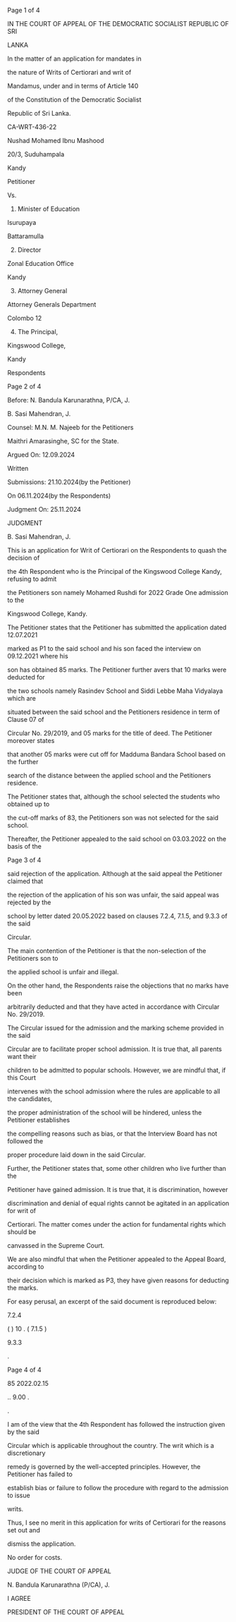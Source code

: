 Page 1 of 4

IN THE COURT OF APPEAL OF THE DEMOCRATIC SOCIALIST REPUBLIC OF SRI

LANKA

In the matter of an application for mandates in

the nature of Writs of Certiorari and writ of

Mandamus, under and in terms of Article 140

of the Constitution of the Democratic Socialist

Republic of Sri Lanka.

CA-WRT-436-22

Nushad Mohamed Ibnu Mashood

20/3, Suduhampala

Kandy

Petitioner

Vs.

1. Minister of Education

Isurupaya

Battaramulla

2. Director

Zonal Education Office

Kandy

3. Attorney General

Attorney Generals Department

Colombo 12

4. The Principal,

Kingswood College,

Kandy

Respondents

Page 2 of 4

Before: N. Bandula Karunarathna, P/CA, J.

B. Sasi Mahendran, J.

Counsel: M.N. M. Najeeb for the Petitioners

Maithri Amarasinghe, SC for the State.

Argued On: 12.09.2024

Written

Submissions: 21.10.2024(by the Petitioner)

On 06.11.2024(by the Respondents)

Judgment On: 25.11.2024

JUDGMENT

B. Sasi Mahendran, J.

This is an application for Writ of Certiorari on the Respondents to quash the decision of

the 4th Respondent who is the Principal of the Kingswood College Kandy, refusing to admit

the Petitioners son namely Mohamed Rushdi for 2022 Grade One admission to the

Kingswood College, Kandy.

The Petitioner states that the Petitioner has submitted the application dated 12.07.2021

marked as P1 to the said school and his son faced the interview on 09.12.2021 where his

son has obtained 85 marks. The Petitioner further avers that 10 marks were deducted for

the two schools namely Rasindev School and Siddi Lebbe Maha Vidyalaya which are

situated between the said school and the Petitioners residence in term of Clause 07 of

Circular No. 29/2019, and 05 marks for the title of deed. The Petitioner moreover states

that another 05 marks were cut off for Madduma Bandara School based on the further

search of the distance between the applied school and the Petitioners residence.

The Petitioner states that, although the school selected the students who obtained up to

the cut-off marks of 83, the Petitioners son was not selected for the said school.

Thereafter, the Petitioner appealed to the said school on 03.03.2022 on the basis of the

Page 3 of 4

said rejection of the application. Although at the said appeal the Petitioner claimed that

the rejection of the application of his son was unfair, the said appeal was rejected by the

school by letter dated 20.05.2022 based on clauses 7.2.4, 7.1.5, and 9.3.3 of the said

Circular.

The main contention of the Petitioner is that the non-selection of the Petitioners son to

the applied school is unfair and illegal.

On the other hand, the Respondents raise the objections that no marks have been

arbitrarily deducted and that they have acted in accordance with Circular No. 29/2019.

The Circular issued for the admission and the marking scheme provided in the said

Circular are to facilitate proper school admission. It is true that, all parents want their

children to be admitted to popular schools. However, we are mindful that, if this Court

intervenes with the school admission where the rules are applicable to all the candidates,

the proper administration of the school will be hindered, unless the Petitioner establishes

the compelling reasons such as bias, or that the Interview Board has not followed the

proper procedure laid down in the said Circular.

Further, the Petitioner states that, some other children who live further than the

Petitioner have gained admission. It is true that, it is discrimination, however

discrimination and denial of equal rights cannot be agitated in an application for writ of

Certiorari. The matter comes under the action for fundamental rights which should be

canvassed in the Supreme Court.

We are also mindful that when the Petitioner appealed to the Appeal Board, according to

their decision which is marked as P3, they have given reasons for deducting the marks.

For easy perusal, an excerpt of the said document is reproduced below:

7.2.4

( ) 10 . ( 7.1.5 )

9.3.3

.

Page 4 of 4

85 2022.02.15

.. 9.00 .

.

I am of the view that the 4th Respondent has followed the instruction given by the said

Circular which is applicable throughout the country. The writ which is a discretionary

remedy is governed by the well-accepted principles. However, the Petitioner has failed to

establish bias or failure to follow the procedure with regard to the admission to issue

writs.

Thus, I see no merit in this application for writs of Certiorari for the reasons set out and

dismiss the application.

No order for costs.

JUDGE OF THE COURT OF APPEAL

N. Bandula Karunarathna (P/CA), J.

I AGREE

PRESIDENT OF THE COURT OF APPEAL